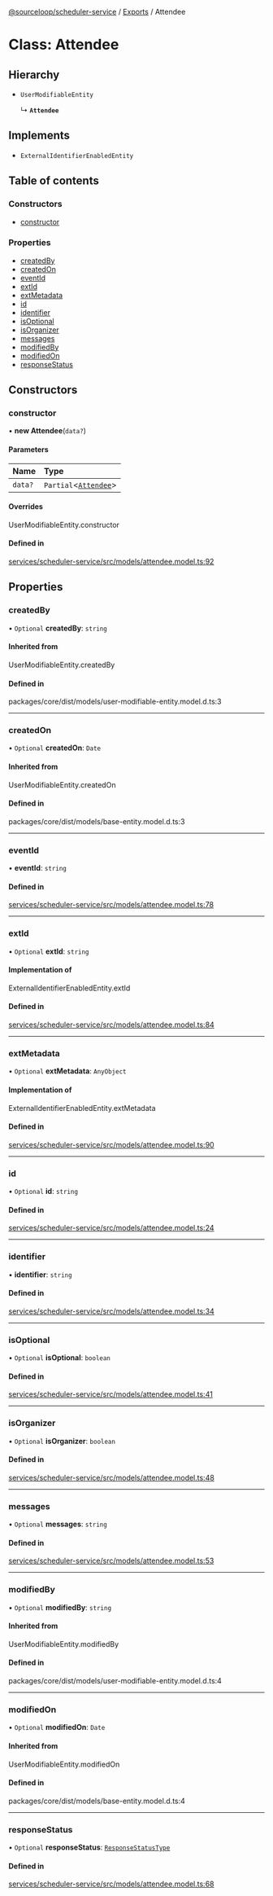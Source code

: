 [@sourceloop/scheduler-service](../README.md) / [Exports](../modules.md) / Attendee

# Class: Attendee

## Hierarchy

- `UserModifiableEntity`

  ↳ **`Attendee`**

## Implements

- `ExternalIdentifierEnabledEntity`

## Table of contents

### Constructors

- [constructor](Attendee.md#constructor)

### Properties

- [createdBy](Attendee.md#createdby)
- [createdOn](Attendee.md#createdon)
- [eventId](Attendee.md#eventid)
- [extId](Attendee.md#extid)
- [extMetadata](Attendee.md#extmetadata)
- [id](Attendee.md#id)
- [identifier](Attendee.md#identifier)
- [isOptional](Attendee.md#isoptional)
- [isOrganizer](Attendee.md#isorganizer)
- [messages](Attendee.md#messages)
- [modifiedBy](Attendee.md#modifiedby)
- [modifiedOn](Attendee.md#modifiedon)
- [responseStatus](Attendee.md#responsestatus)

## Constructors

### constructor

• **new Attendee**(`data?`)

#### Parameters

| Name | Type |
| :------ | :------ |
| `data?` | `Partial`<[`Attendee`](Attendee.md)\> |

#### Overrides

UserModifiableEntity.constructor

#### Defined in

[services/scheduler-service/src/models/attendee.model.ts:92](https://github.com/sourcefuse/loopback4-microservice-catalog/blob/68ec38a2a/services/scheduler-service/src/models/attendee.model.ts#L92)

## Properties

### createdBy

• `Optional` **createdBy**: `string`

#### Inherited from

UserModifiableEntity.createdBy

#### Defined in

packages/core/dist/models/user-modifiable-entity.model.d.ts:3

___

### createdOn

• `Optional` **createdOn**: `Date`

#### Inherited from

UserModifiableEntity.createdOn

#### Defined in

packages/core/dist/models/base-entity.model.d.ts:3

___

### eventId

• **eventId**: `string`

#### Defined in

[services/scheduler-service/src/models/attendee.model.ts:78](https://github.com/sourcefuse/loopback4-microservice-catalog/blob/68ec38a2a/services/scheduler-service/src/models/attendee.model.ts#L78)

___

### extId

• `Optional` **extId**: `string`

#### Implementation of

ExternalIdentifierEnabledEntity.extId

#### Defined in

[services/scheduler-service/src/models/attendee.model.ts:84](https://github.com/sourcefuse/loopback4-microservice-catalog/blob/68ec38a2a/services/scheduler-service/src/models/attendee.model.ts#L84)

___

### extMetadata

• `Optional` **extMetadata**: `AnyObject`

#### Implementation of

ExternalIdentifierEnabledEntity.extMetadata

#### Defined in

[services/scheduler-service/src/models/attendee.model.ts:90](https://github.com/sourcefuse/loopback4-microservice-catalog/blob/68ec38a2a/services/scheduler-service/src/models/attendee.model.ts#L90)

___

### id

• `Optional` **id**: `string`

#### Defined in

[services/scheduler-service/src/models/attendee.model.ts:24](https://github.com/sourcefuse/loopback4-microservice-catalog/blob/68ec38a2a/services/scheduler-service/src/models/attendee.model.ts#L24)

___

### identifier

• **identifier**: `string`

#### Defined in

[services/scheduler-service/src/models/attendee.model.ts:34](https://github.com/sourcefuse/loopback4-microservice-catalog/blob/68ec38a2a/services/scheduler-service/src/models/attendee.model.ts#L34)

___

### isOptional

• `Optional` **isOptional**: `boolean`

#### Defined in

[services/scheduler-service/src/models/attendee.model.ts:41](https://github.com/sourcefuse/loopback4-microservice-catalog/blob/68ec38a2a/services/scheduler-service/src/models/attendee.model.ts#L41)

___

### isOrganizer

• `Optional` **isOrganizer**: `boolean`

#### Defined in

[services/scheduler-service/src/models/attendee.model.ts:48](https://github.com/sourcefuse/loopback4-microservice-catalog/blob/68ec38a2a/services/scheduler-service/src/models/attendee.model.ts#L48)

___

### messages

• `Optional` **messages**: `string`

#### Defined in

[services/scheduler-service/src/models/attendee.model.ts:53](https://github.com/sourcefuse/loopback4-microservice-catalog/blob/68ec38a2a/services/scheduler-service/src/models/attendee.model.ts#L53)

___

### modifiedBy

• `Optional` **modifiedBy**: `string`

#### Inherited from

UserModifiableEntity.modifiedBy

#### Defined in

packages/core/dist/models/user-modifiable-entity.model.d.ts:4

___

### modifiedOn

• `Optional` **modifiedOn**: `Date`

#### Inherited from

UserModifiableEntity.modifiedOn

#### Defined in

packages/core/dist/models/base-entity.model.d.ts:4

___

### responseStatus

• `Optional` **responseStatus**: [`ResponseStatusType`](../enums/ResponseStatusType.md)

#### Defined in

[services/scheduler-service/src/models/attendee.model.ts:68](https://github.com/sourcefuse/loopback4-microservice-catalog/blob/68ec38a2a/services/scheduler-service/src/models/attendee.model.ts#L68)
